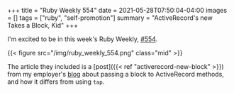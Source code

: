 +++
title = "Ruby Weekly 554"
date = 2021-05-28T07:50:04-04:00
images = []
tags = ["ruby", "self-promotion"]
summary = "ActiveRecord's new Takes a Block, Kid"
+++

I'm excited to be in this week's Ruby Weekly, [#554](https://rubyweekly.com/issues/554).

{{< figure src="/img/ruby_weekly_554.png" class="mid" >}}

The article they included is a [post]({{< ref "activerecord-new-block" >}})
from my employer's [blog](https://blog.thegnar.co/activerecord-new-block)
about passing a block to ActiveRecord methods, and how it differs from using
`tap`.
